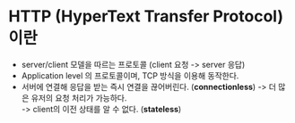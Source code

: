 # HTTP (HyperText Transfer Protocol) 이란

- server/client 모델을 따르는 프로토콜 (client 요청 -> server 응답)
- Application level 의 프로토콜이며, TCP 방식을 이용해 동작한다.
- 서버에 연결해 응답을 받는 즉시 연결을 끊어버린다. (__connectionless__)
 -> 더 많은 유저의 요청 처리가 가능하다.   
 -> client의 이전 상태를 알 수 없다. (__stateless__)

 